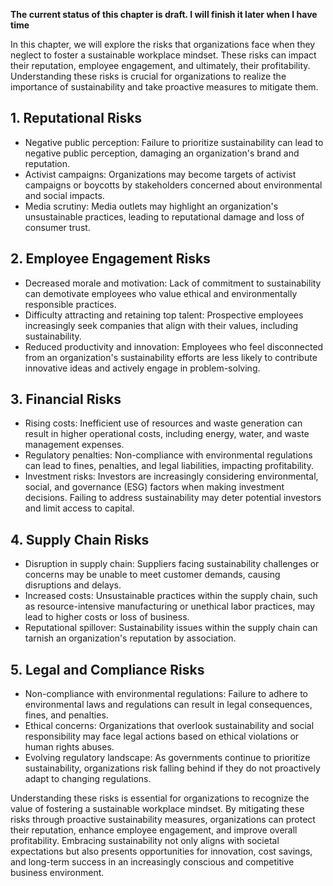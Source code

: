 **The current status of this chapter is draft. I will finish it later when I have time**

In this chapter, we will explore the risks that organizations face when they neglect to foster a sustainable workplace mindset. These risks can impact their reputation, employee engagement, and ultimately, their profitability. Understanding these risks is crucial for organizations to realize the importance of sustainability and take proactive measures to mitigate them.

**1. Reputational Risks**
-------------------------

* Negative public perception: Failure to prioritize sustainability can lead to negative public perception, damaging an organization's brand and reputation.
* Activist campaigns: Organizations may become targets of activist campaigns or boycotts by stakeholders concerned about environmental and social impacts.
* Media scrutiny: Media outlets may highlight an organization's unsustainable practices, leading to reputational damage and loss of consumer trust.

**2. Employee Engagement Risks**
--------------------------------

* Decreased morale and motivation: Lack of commitment to sustainability can demotivate employees who value ethical and environmentally responsible practices.
* Difficulty attracting and retaining top talent: Prospective employees increasingly seek companies that align with their values, including sustainability.
* Reduced productivity and innovation: Employees who feel disconnected from an organization's sustainability efforts are less likely to contribute innovative ideas and actively engage in problem-solving.

**3. Financial Risks**
----------------------

* Rising costs: Inefficient use of resources and waste generation can result in higher operational costs, including energy, water, and waste management expenses.
* Regulatory penalties: Non-compliance with environmental regulations can lead to fines, penalties, and legal liabilities, impacting profitability.
* Investment risks: Investors are increasingly considering environmental, social, and governance (ESG) factors when making investment decisions. Failing to address sustainability may deter potential investors and limit access to capital.

**4. Supply Chain Risks**
-------------------------

* Disruption in supply chain: Suppliers facing sustainability challenges or concerns may be unable to meet customer demands, causing disruptions and delays.
* Increased costs: Unsustainable practices within the supply chain, such as resource-intensive manufacturing or unethical labor practices, may lead to higher costs or loss of business.
* Reputational spillover: Sustainability issues within the supply chain can tarnish an organization's reputation by association.

**5. Legal and Compliance Risks**
---------------------------------

* Non-compliance with environmental regulations: Failure to adhere to environmental laws and regulations can result in legal consequences, fines, and penalties.
* Ethical concerns: Organizations that overlook sustainability and social responsibility may face legal actions based on ethical violations or human rights abuses.
* Evolving regulatory landscape: As governments continue to prioritize sustainability, organizations risk falling behind if they do not proactively adapt to changing regulations.

Understanding these risks is essential for organizations to recognize the value of fostering a sustainable workplace mindset. By mitigating these risks through proactive sustainability measures, organizations can protect their reputation, enhance employee engagement, and improve overall profitability. Embracing sustainability not only aligns with societal expectations but also presents opportunities for innovation, cost savings, and long-term success in an increasingly conscious and competitive business environment.
